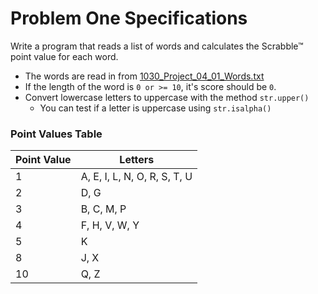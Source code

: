 # Problem One Specifications

Write a program that reads a list of words and calculates the Scrabble™ point value for each word.

- The words are read in from [1030_Project_04_01_Words.txt](../project_resources/1030_Project_04_01_Words.txt) 
- If the length of the word is `0 or >= 10`, it's score should be `0`.
- Convert lowercase letters to uppercase with the method `str.upper()`
    - You can test if a letter is uppercase using `str.isalpha()`

### Point Values Table
| Point Value | Letters |
|-------------|---------|
| 1 | A, E, I, L, N, O, R, S, T, U |
| 2 | D, G |
| 3 | B, C, M, P |
| 4 | F, H, V, W, Y |
| 5 | K |
| 8 | J, X |
| 10 | Q, Z |
